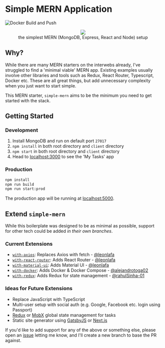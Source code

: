 # Simple MERN Application

![Docker Build and Push](https://github.com/dragicab/kiii/actions/workflows/docker-build-push.yml/badge.svg)

<p align="center">
  <img src="https://user-images.githubusercontent.com/14852491/64910580-cc163700-d70f-11e9-99ec-8c49095a8c3b.png" />
  <br/>
  the simplest MERN (MongoDB, Express, React and Node) setup
</p>

## Why?

While there are many MERN starters on the interwebs already, I've struggled to find a 'minimal viable' MERN app. Existing examples usually involve other libraries and tools such as Redux, React Router, Typescript, Docker etc. These are all great things, but add unnecessary complexity when you just want to start simple.

This MERN starter, `simple-mern` aims to be the minimum you need to get started with the stack.

## Getting Started

### Development

1. Install MongoDB and run on default port `27017`
2. `npm install` in both root directory and `client` directory
3. `npm start` in both root directory and `client` directory
4. Head to [localhost:3000](http://localhost:3000) to see the 'My Tasks' app

### Production

```bash
npm install
npm run build
npm run start:prod
```

The production app will be running at [localhost:5000](http://localhost:5000/).

## Extend `simple-mern`

While this boilerplate was designed to be as minimal as possible, support for other tech could be added _in their own branches_.

### Current Extensions

- [`with-axios`](https://github.com/jmsv/simple-mern/tree/with-axios): Replaces Axios with fetch - [@leonlafa](https://github.com/leonlafa)
- [`with-react-router`](https://github.com/jmsv/simple-mern/tree/with-react-router): Adds React Router - [@leonlafa](https://github.com/leonlafa)
- [`with-material-ui`](https://github.com/jmsv/simple-mern/tree/with-material-ui): Adds Material UI - [@leonlafa](https://github.com/leonlafa)
- [`with-docker`](https://github.com/jmsv/simple-mern/tree/with-docker): Adds Docker & Docker Compose - [@alejandrotoga02](https://github.com/alejandrotoga02)
- [`with-redux`](https://github.com/jmsv/simple-mern/tree/with-redux): Adds Redux for state management - [@rahulSinha-01](https://github.com/rahulSinha-01)

### Ideas for Future Extensions

- Replace JavaScript with TypeScript
- Multi-user setup with social auth (e.g. Google, Facebook etc. login using Passport)
- [Redux](https://redux.js.org) or [MobX](https://mobx.js.org) global state management for tasks
- Static site generator using [GatsbyJS](https://www.gatsbyjs.org/) or [Next.js](https://nextjs.org/)

If you'd like to add support for any of the above or something else, please open an [issue](https://github.com/jmsv/simple-mern/issues) letting me know, and I'll create a new branch to base the PR against.
